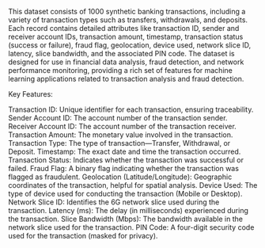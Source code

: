 This dataset consists of 1000 synthetic banking transactions, including a variety of transaction types such as transfers, withdrawals, and deposits. Each record contains detailed attributes like transaction ID, sender and receiver account IDs, transaction amount, timestamp, transaction status (success or failure), fraud flag, geolocation, device used, network slice ID, latency, slice bandwidth, and the associated PIN code. The dataset is designed for use in financial data analysis, fraud detection, and network performance monitoring, providing a rich set of features for machine learning applications related to transaction analysis and fraud detection.

Key Features:

Transaction ID: Unique identifier for each transaction, ensuring traceability.
Sender Account ID: The account number of the transaction sender.
Receiver Account ID: The account number of the transaction receiver.
Transaction Amount: The monetary value involved in the transaction.
Transaction Type: The type of transaction—Transfer, Withdrawal, or Deposit.
Timestamp: The exact date and time the transaction occurred.
Transaction Status: Indicates whether the transaction was successful or failed.
Fraud Flag: A binary flag indicating whether the transaction was flagged as fraudulent.
Geolocation (Latitude/Longitude): Geographic coordinates of the transaction, helpful for spatial analysis.
Device Used: The type of device used for conducting the transaction (Mobile or Desktop).
Network Slice ID: Identifies the 6G network slice used during the transaction.
Latency (ms): The delay (in milliseconds) experienced during the transaction.
Slice Bandwidth (Mbps): The bandwidth available in the network slice used for the transaction.
PIN Code: A four-digit security code used for the transaction (masked for privacy).
